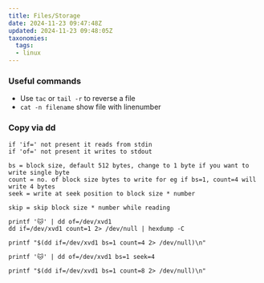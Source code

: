 ```yaml
---
title: Files/Storage
date: 2024-11-23 09:47:48Z
updated: 2024-11-23 09:48:05Z
taxonomies:
  tags:
  - linux
---
```


### Useful commands
- Use `tac` or `tail -r` to reverse a file
- `cat -n filename` show file with linenumber

### Copy via dd

```
if 'if=' not present it reads from stdin
if 'of=' not present it writes to stdout

bs = block size, default 512 bytes, change to 1 byte if you want to write single byte
count = no. of block size bytes to write for eg if bs=1, count=4 will write 4 bytes
seek = write at seek position to block size * number 

skip = skip block size * number while reading

printf '🐱' | dd of=/dev/xvd1 
dd if=/dev/xvd1 count=1 2> /dev/null | hexdump -C

printf "$(dd if=/dev/xvd1 bs=1 count=4 2> /dev/null)\n"

printf '🐱' | dd of=/dev/xvd1 bs=1 seek=4

printf "$(dd if=/dev/xvd1 bs=1 count=8 2> /dev/null)\n"
```
